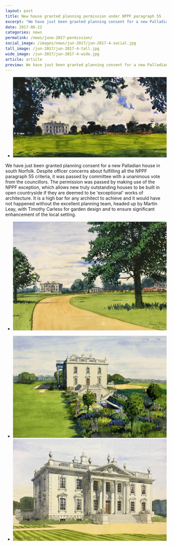 ```yaml
---
layout: post
title: New house granted planning permission under NPPF paragraph 55
excerpt: "We have just been granted planning consent for a new Palladian house in south Norfolk, passed by committee with a unanimous vote."
date: 2017-06-22
categories: news
permalink: /news/june-2017-permission/
social_image: /images/news/jun-2017/jun-2017-4-social.jpg
tall_image: /jun-2017/jun-2017-4-tall.jpg
wide_image: /jun-2017/jun-2017-4-wide.jpg
article: article
preview: We have just been granted planning consent for a new Palladian house in south Norfolk ... passed by committee with a unanimous vote from the councillors.
---
```


<ul class="list">
	<li class="full">
		<a class="fancybox" rel="group" href="/images/news/jun-2017/house-in-norfolk-00.jpg" title="House in Norfolk">
			<img src="/images/news/jun-2017/jun-2017-4-social.jpg" class="featured-image" alt="House in Norfolk">
		</a>
	</li>
</ul>

<p>
	We have just been granted planning consent for a new Palladian house in south Norfolk. Despite officer concerns about fulfilling all the NPPF paragraph 55 criteria, it was passed by committee with a unanimous vote from the councillors. The permission was passed by making use of the NPPF exception, which allows new truly outstanding houses to be built in open countryside if they are deemed to be 'exceptional' works of architecture. It is a high bar for any architect to achieve and it would have not happened without the excellent planning team, headed up by Martin Leay, with Timothy Carless for garden design and to ensure significant enhancement of the local setting.
</p>

<ul class="list">
	<li class="full">
		<a class="fancybox" rel="group" href="/images/news/jun-2017/house-in-norfolk-01.jpg" title="House in Norfolk">
			<img src="/images/news/jun-2017/house-in-norfolk-01.jpg" alt="House in Norfolk">
		</a>
	</li>
</ul>

<ul class="list">
	<li class="half">
		<a class="fancybox" rel="group" href="/images/news/jun-2017/house-in-norfolk-02.jpg" title="House in Norfolk">
			<img src="/images/news/jun-2017/thumbs/house-in-norfolk-02.jpg" alt="House in Norfolk" />
		</a>
	</li>
	<li class="half">
		<a class="fancybox" rel="group" href="/images/news/jun-2017/house-in-norfolk-03.jpg" title="House in Norfolk">
			<img src="/images/news/jun-2017/thumbs/house-in-norfolk-03.jpg" alt="House in Norfolk" />
		</a>
	</li>
</ul>